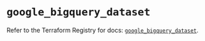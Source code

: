 # `google_bigquery_dataset`

Refer to the Terraform Registry for docs: [`google_bigquery_dataset`](https://registry.terraform.io/providers/hashicorp/google/6.41.0/docs/resources/bigquery_dataset).
